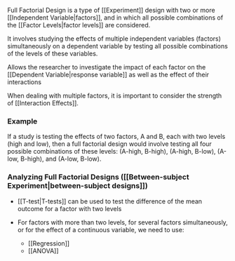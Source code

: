 Full Factorial Design is a type of [[Experiment]] design with two or more [[Independent Variable|factors]], and in which all possible combinations of the [[Factor Levels|factor levels]] are considered.

It involves studying the effects of multiple independent variables (factors) simultaneously on a dependent variable by testing all possible combinations of the levels of these variables.

Allows the researcher to investigate the impact of each factor on the [[Dependent Variable|response variable]] as well as the effect of their interactions

When dealing with multiple factors, it is important to consider the strength of [[Interaction Effects]].

### Example
If a study is testing the effects of two factors, A and B, each with two levels (high and low), then a full factorial design would involve testing all four possible combinations of these levels: (A-high, B-high), (A-high, B-low), (A-low, B-high), and (A-low, B-low).


### Analyzing Full Factorial Designs ([[Between-subject Experiment|between-subject designs]])
- [[T-test|T-tests]] can be used to test the difference of the mean outcome for a factor with two levels

- For factors with more than two levels, for several factors simultaneously, or for the effect of a continuous variable, we need to use:
	- [[Regression]]
	- [[ANOVA]]